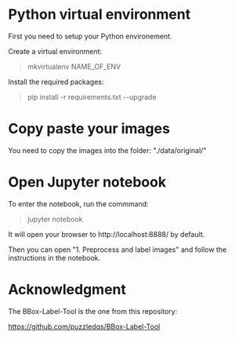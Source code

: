 # Python virtual environment

First you need to setup your Python environement.

Create a virtual environment:

> mkvirtualenv NAME_OF_ENV

Install the required packages:

> pip install -r requirements.txt --upgrade

# Copy paste your images

You need to copy the images into the folder: "./data/original/"

# Open Jupyter notebook

To enter the notebook, run the commmand: 

> jupyter notebook 

It will open your browser to http://localhost:8888/ by default.

Then you can open "1. Preprocess and label images" and follow the instructions in the notebook.

# Acknowledgment

The BBox-Label-Tool is the one from this repository:

https://github.com/puzzledqs/BBox-Label-Tool